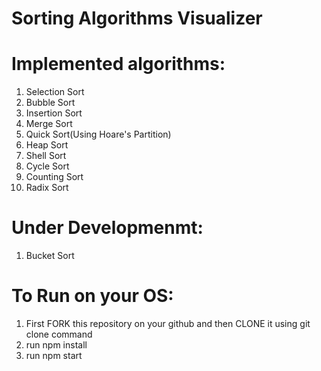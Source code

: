 # Sorting Algorithms Visualizer 
# Implemented algorithms: 
1. Selection Sort
2. Bubble Sort
3. Insertion Sort
4. Merge Sort
5. Quick Sort(Using Hoare's Partition)
6. Heap Sort
7. Shell Sort
8. Cycle Sort
9. Counting Sort
10. Radix Sort

# Under Developmenmt:
1. Bucket Sort

# To Run on your OS:
1. First FORK this repository on your github and then CLONE it using git clone command
2. run npm install
3. run npm start
